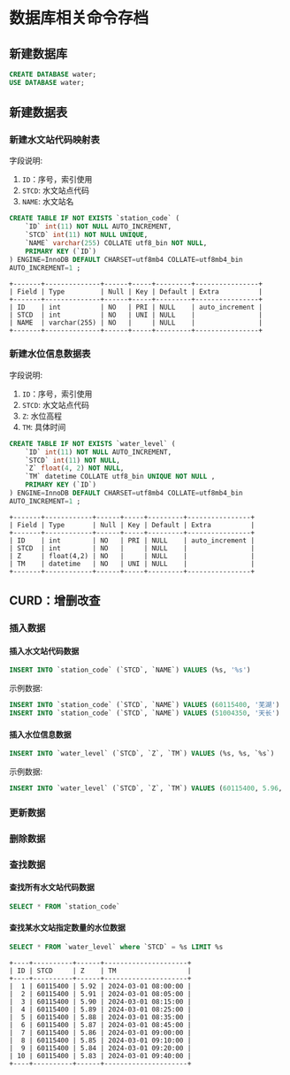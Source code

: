 # 数据库相关命令存档

## 新建数据库
```sql
CREATE DATABASE water;
USE DATABASE water;
```

## 新建数据表

### 新建水文站代码映射表

字段说明:
1. ``ID``：序号，索引使用
2. ``STCD``: 水文站点代码
3. ``NAME``: 水文站名

```sql
CREATE TABLE IF NOT EXISTS `station_code` (
    `ID` int(11) NOT NULL AUTO_INCREMENT,
    `STCD` int(11) NOT NULL UNIQUE,
    `NAME` varchar(255) COLLATE utf8_bin NOT NULL,
    PRIMARY KEY (`ID`)
) ENGINE=InnoDB DEFAULT CHARSET=utf8mb4 COLLATE=utf8mb4_bin
AUTO_INCREMENT=1 ;
```


```
+-------+--------------+------+-----+---------+----------------+
| Field | Type         | Null | Key | Default | Extra          |
+-------+--------------+------+-----+---------+----------------+
| ID    | int          | NO   | PRI | NULL    | auto_increment |
| STCD  | int          | NO   | UNI | NULL    |                |
| NAME  | varchar(255) | NO   |     | NULL    |                |
+-------+--------------+------+-----+---------+----------------+
```
### 新建水位信息数据表

字段说明:
1. ``ID``：序号，索引使用
2. ``STCD``: 水文站点代码
3. ``Z``: 水位高程
4. ``TM``: 具体时间

```sql
CREATE TABLE IF NOT EXISTS `water_level` (
    `ID` int(11) NOT NULL AUTO_INCREMENT,
    `STCD` int(11) NOT NULL,
    `Z` float(4, 2) NOT NULL,
    `TM` datetime COLLATE utf8_bin UNIQUE NOT NULL ,
    PRIMARY KEY (`ID`)
) ENGINE=InnoDB DEFAULT CHARSET=utf8mb4 COLLATE=utf8mb4_bin
AUTO_INCREMENT=1 ;
```

```
+-------+------------+------+-----+---------+----------------+
| Field | Type       | Null | Key | Default | Extra          |
+-------+------------+------+-----+---------+----------------+
| ID    | int        | NO   | PRI | NULL    | auto_increment |
| STCD  | int        | NO   |     | NULL    |                |
| Z     | float(4,2) | NO   |     | NULL    |                |
| TM    | datetime   | NO   | UNI | NULL    |                |
+-------+------------+------+-----+---------+----------------+
```

## CURD：增删改查

### 插入数据

#### 插入水文站代码数据

```sql
INSERT INTO `station_code` (`STCD`, `NAME`) VALUES (%s, '%s')
```

示例数据:
```sql
INSERT INTO `station_code` (`STCD`, `NAME`) VALUES (60115400, '芜湖')
INSERT INTO `station_code` (`STCD`, `NAME`) VALUES (51004350, '天长')
```

#### 插入水位信息数据

```sql
INSERT INTO `water_level` (`STCD`, `Z`, `TM`) VALUES (%s, %s, `%s`)
```

示例数据:
```sql
INSERT INTO `water_level` (`STCD`, `Z`, `TM`) VALUES (60115400, 5.96, '2024-03-01 12:35')
```

### 更新数据

### 删除数据

### 查找数据

#### 查找所有水文站代码数据

```sql
SELECT * FROM `station_code`
```

#### 查找某水文站指定数量的水位数据

```sql
SELECT * FROM `water_level` where `STCD` = %s LIMIT %s
```

```
+----+----------+------+---------------------+
| ID | STCD     | Z    | TM                  |
+----+----------+------+---------------------+
|  1 | 60115400 | 5.92 | 2024-03-01 08:00:00 |
|  2 | 60115400 | 5.91 | 2024-03-01 08:05:00 |
|  3 | 60115400 | 5.90 | 2024-03-01 08:15:00 |
|  4 | 60115400 | 5.89 | 2024-03-01 08:25:00 |
|  5 | 60115400 | 5.88 | 2024-03-01 08:35:00 |
|  6 | 60115400 | 5.87 | 2024-03-01 08:45:00 |
|  7 | 60115400 | 5.86 | 2024-03-01 09:00:00 |
|  8 | 60115400 | 5.85 | 2024-03-01 09:10:00 |
|  9 | 60115400 | 5.84 | 2024-03-01 09:20:00 |
| 10 | 60115400 | 5.83 | 2024-03-01 09:40:00 |
+----+----------+------+---------------------+
```

